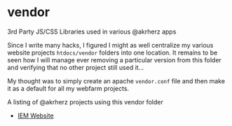 # vendor
3rd Party JS/CSS Libraries used in various @akrherz apps

Since I write many hacks, I figured I might as well centralize my various
website projects `htdocs/vendor` folders into one location.  It remains to
be seen how I will manage ever removing a particular version from this folder
and verifying that no other project still used it...

My thought was to simply create an apache `vendor.conf` file and then make it
as a default <Location> for all my webfarm projects.

A listing of @akrherz projects using this vendor folder

  * [IEM Website](https://github.com/akrherz/iem.git)
    